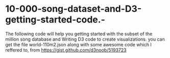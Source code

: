 # 10-000-song-dataset-and-D3-getting-started-code.-
The following code will help you getting started with the subset of the million song database and Writing D3 code to create visualizations.
you can get the file world-110m2.json along with some awesome code which I reffered to, from https://gist.github.com/d3noob/5193723
